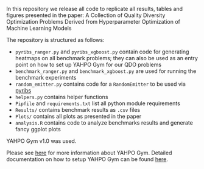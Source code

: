 In this repository we release all code to replicate all results, tables and figures presented in the paper:
A Collection of Quality Diversity Optimization Problems Derived from Hyperparameter Optimization of Machine Learning Models

The repository is structured as follows:
  * `pyribs_ranger.py` and `pyribs_xgboost.py` contain code for generating heatmaps on all benchmark problems; they can also be used as an entry point on how to set up YAHPO Gym for our QDO problems
  * `benchmark_ranger.py` and `benchmark_xgboost.py` are used for running the benchmark experiments
  * `random_emitter.py` contains code for a `RandomEmitter` to be used via [pyribs](https://pyribs.org/)
  * `helpers.py` contains helper functions
  * `Pipfile` and `requirements.txt` list all python module requirements
  * `Results/` contains benchmark results as `.csv` files
  * `Plots/` contains all plots as presented in the paper
  * `analysis.R` contains code to analyze benchmarks results and generate fancy ggplot plots

YAHPO Gym v1.0 was used.

Please see [here](https://github.com/slds-lmu/yahpo_gym) for more information about YAHPO Gym.
Detailed documentation on how to setup YAHPO Gym can be found [here](https://github.com/slds-lmu/yahpo_gym/tree/main/yahpo_gym).

